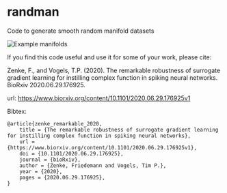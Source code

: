 # randman

Code to generate smooth random manifold datasets

![Example manifolds](https://github.com/fzenke/randman/blob/master/figs/randman_examples.png "Example manifolds")

If you find this code useful and use it for some of your work, please cite:

Zenke, F., and Vogels, T.P. (2020). The remarkable robustness of surrogate gradient learning for instilling complex function in spiking neural networks. BioRxiv 2020.06.29.176925.

url: https://www.biorxiv.org/content/10.1101/2020.06.29.176925v1

Bibtex:
```
@article{zenke_remarkable_2020,
	title = {The remarkable robustness of surrogate gradient learning for instilling complex function in spiking neural networks},
	url = {https://www.biorxiv.org/content/10.1101/2020.06.29.176925v1},
	doi = {10.1101/2020.06.29.176925},
	journal = {bioRxiv},
	author = {Zenke, Friedemann and Vogels, Tim P.},
	year = {2020},
	pages = {2020.06.29.176925},
}
```
